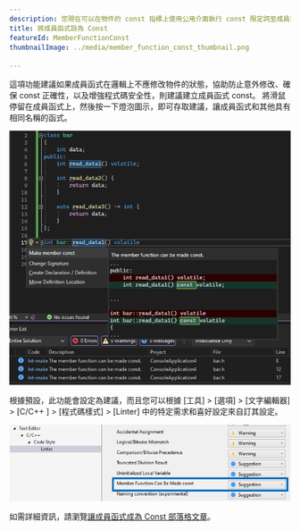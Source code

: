 ```yaml
---
description: 您現在可以在物件的 const 指標上使用公用介面執行 const 限定詞至成員函式。
title: 將成員函式設為 Const
featureId: MemberFunctionConst
thumbnailImage: ../media/member_function_const_thumbnail.png

---
```



這項功能建議如果成員函式在邏輯上不應修改物件的狀態，協助防止意外修改、確保 const 正確性，以及增強程式碼安全性，則建議建立成員函式 const。 將滑鼠停留在成員函式上，然後按一下燈泡圖示，即可存取建議，讓成員函式和其他具有相同名稱的函式。

![使成員函式成為 Const 範例](../media/member_function_const_example.png "[使成員函式 Const 範例")

根據預設，此功能會設定為建議，而且您可以根據 [工具] > [選項] > [文字編輯器] > [C/C++ ] > [程式碼樣式] > [Linter] 中的特定需求和喜好設定來自訂其設定。

![設定讓成員函式 Const](../media/member_function_const_setting.png "設定讓成員函式 Const")

如需詳細資訊，請瀏覽[讓成員函式成為 Const 部落格文章](https://aka.ms/MakeMemberFunctionConstBlogPost)。

